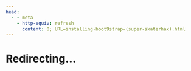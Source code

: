 ```yaml
---
head:
  - - meta
    - http-equiv: refresh
      content: 0; URL=installing-boot9strap-(super-skaterhax).html
---
```


# Redirecting...
